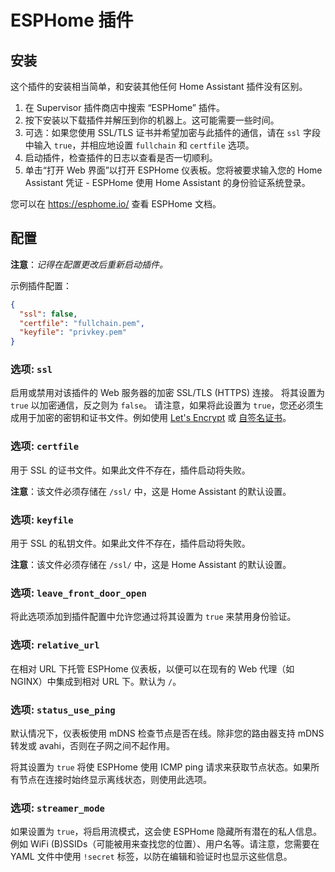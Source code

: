 # ESPHome 插件
## 安装

这个插件的安装相当简单，和安装其他任何 Home Assistant 插件没有区别。

1. 在 Supervisor 插件商店中搜索 “ESPHome” 插件。
2. 按下安装以下载插件并解压到你的机器上。这可能需要一些时间。
3. 可选：如果您使用 SSL/TLS 证书并希望加密与此插件的通信，请在 `ssl` 字段中输入 `true`，并相应地设置 `fullchain` 和 `certfile` 选项。
4. 启动插件，检查插件的日志以查看是否一切顺利。
5. 单击“打开 Web 界面”以打开 ESPHome 仪表板。您将被要求输入您的 Home Assistant 凭证 - ESPHome 使用 Home Assistant 的身份验证系统登录。

您可以在 https://esphome.io/ 查看 ESPHome 文档。

## 配置

**注意**：_记得在配置更改后重新启动插件。_

示例插件配置：

```json
{
  "ssl": false,
  "certfile": "fullchain.pem",
  "keyfile": "privkey.pem"
}
```

### 选项: `ssl`

启用或禁用对该插件的 Web 服务器的加密 SSL/TLS (HTTPS) 连接。
将其设置为 `true` 以加密通信，反之则为 `false`。
请注意，如果将此设置为 `true`，您还必须生成用于加密的密钥和证书文件。例如使用 [Let's Encrypt](https://www.home-assistant.io/addons/lets_encrypt/) 或 [自签名证书](https://www.home-assistant.io/docs/ecosystem/certificates/tls_self_signed_certificate/)。

### 选项: `certfile`

用于 SSL 的证书文件。如果此文件不存在，插件启动将失败。

**注意**：该文件必须存储在 `/ssl/` 中，这是 Home Assistant 的默认设置。

### 选项: `keyfile`

用于 SSL 的私钥文件。如果此文件不存在，插件启动将失败。

**注意**：该文件必须存储在 `/ssl/` 中，这是 Home Assistant 的默认设置。

### 选项: `leave_front_door_open`

将此选项添加到插件配置中允许您通过将其设置为 `true` 来禁用身份验证。

### 选项: `relative_url`

在相对 URL 下托管 ESPHome 仪表板，以便可以在现有的 Web 代理（如 NGINX）中集成到相对 URL 下。默认为 `/`。

### 选项: `status_use_ping`

默认情况下，仪表板使用 mDNS 检查节点是否在线。除非您的路由器支持 mDNS 转发或 avahi，否则在子网之间不起作用。

将其设置为 `true` 将使 ESPHome 使用 ICMP ping 请求来获取节点状态。如果所有节点在连接时始终显示离线状态，则使用此选项。

### 选项: `streamer_mode`

如果设置为 `true`，将启用流模式，这会使 ESPHome 隐藏所有潜在的私人信息。例如 WiFi (B)SSIDs（可能被用来查找您的位置）、用户名等。请注意，您需要在 YAML 文件中使用 `!secret` 标签，以防在编辑和验证时也显示这些信息。
